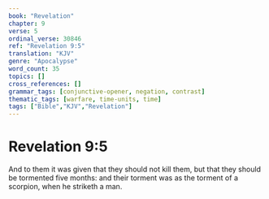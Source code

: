 ```yaml
---
book: "Revelation"
chapter: 9
verse: 5
ordinal_verse: 30846
ref: "Revelation 9:5"
translation: "KJV"
genre: "Apocalypse"
word_count: 35
topics: []
cross_references: []
grammar_tags: [conjunctive-opener, negation, contrast]
thematic_tags: [warfare, time-units, time]
tags: ["Bible","KJV","Revelation"]
---
```


# Revelation 9:5

And to them it was given that they should not kill them, but that they should be tormented five months: and their torment was as the torment of a scorpion, when he striketh a man.
